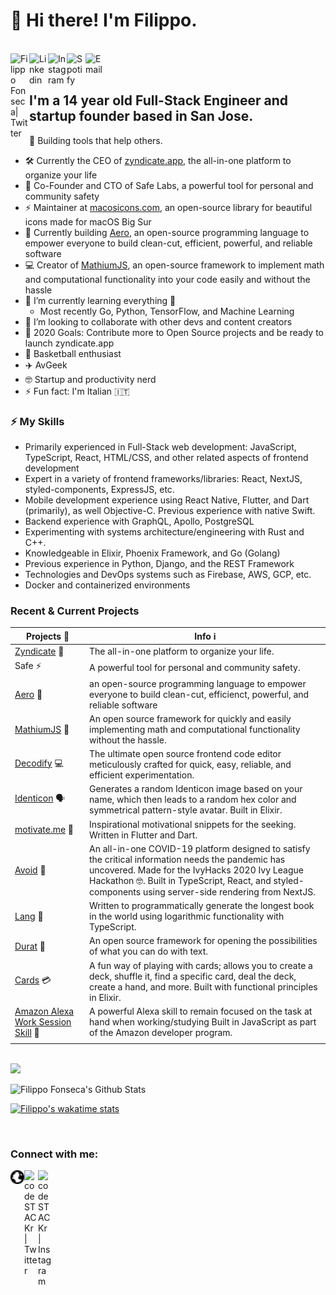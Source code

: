 # 👋 Hi there! I'm Filippo.

<br/>
<a href="https://twitter.com/FilippoFonseca">
  <img align="left" alt="Filippo Fonseca| Twitter" width="30px" src="https://cdn.jsdelivr.net/npm/simple-icons@v3/icons/twitter.svg" />                                                   
</a>
<a href="https://www.linkedin.com">
  <img align="left" alt="Linkedin" width="30px" src="https://cdn.jsdelivr.net/npm/simple-icons@v3/icons/linkedin.svg" /> 
</a>
<a href="https://www.instagram.com/filippo_fonseca">
  <img align="left" alt="Instagram" width="30px" src="https://cdn.jsdelivr.net/npm/simple-icons@v3/icons/instagram.svg" />
</a>
<a href="https://open.spotify.com/playlist/6PfyInvebm97mva5graYqV?si=zIMWmbiOR7-9txsspi1SbA">
  <img align="left" alt="Spotify" width="30px" src="https://www.svgrepo.com/show/51739/spotify.svg" />
</a>
<a href="mailto:filifonsecacagnazzo@gmail.com">
  <img align="left" alt="Email" width="30px" src="https://www.svgrepo.com/show/94769/black-back-closed-envelope-shape.svg" /> 
</a>

<br />
<br />

## I'm a 14 year old Full-Stack Engineer and startup founder based in San Jose.

🙌 Building tools that help others.

- 🛠 Currently the CEO of [zyndicate.app](https://www.zyndicate.app), the all-in-one platform to organize your life
- 🚦 Co-Founder and CTO of Safe Labs, a powerful tool for personal and community safety
- ⚡️ Maintainer at [macosicons.com](https://macosicons.com/), an open-source library for beautiful icons made for macOS Big Sur 
- 🚀 Currently building [Aero](https://github.com/aero-lang/aero), an open-source programming language to empower everyone to build clean-cut, efficient, powerful, and reliable software 
- 💻 Creator of [MathiumJS](https://mathiumjs.surge.sh), an open-source framework to implement math and computational functionality into your code easily and without the hassle
- 🌱 I’m currently learning everything 🤣
  - Most recently Go, Python, TensorFlow, and Machine Learning
- 👯 I’m looking to collaborate with other devs and content creators
- 🥅 2020 Goals: Contribute more to Open Source projects and be ready to launch zyndicate.app
- 🏀 Basketball enthusiast
- ✈️  AvGeek
- 🤓 Startup and productivity nerd
- ⚡ Fun fact: I'm Italian 🇮🇹

### ⚡️ My Skills

- Primarily experienced in Full-Stack web development: JavaScript, TypeScript, React, HTML/CSS, and other related aspects of frontend development
- Expert in a variety of frontend frameworks/libraries: React, NextJS, styled-components, ExpressJS, etc.
- Mobile development experience using React Native, Flutter, and Dart (primarily), as well Objective-C. Previous experience with native Swift.
- Backend experience with GraphQL, Apollo, PostgreSQL
- Experimenting with systems architecture/engineering with Rust and C++.
- Knowledgeable in Elixir, Phoenix Framework, and Go (Golang)
- Previous experience in Python, Django, and the REST Framework
- Technologies and DevOps systems such as Firebase, AWS, GCP, etc.
- Docker and containerized environments

### Recent & Current Projects

| Projects 🚧 | Info ℹ️ |
|--------------------------------------------------|------------------------------------------------------------------------------------------------|
| [Zyndicate](https://www.zyndicate.app) 🦄 | The all-in-one platform to organize your life. |
| Safe ⚡️ | A powerful tool for personal and community safety. |
| [Aero](https://github.com/aero-lang/aero) 🚀 |  an open-source programming language to empower everyone to build clean-cut, efficienct, powerful, and reliable software |
| [MathiumJS](https://www.mathium.surge.sh) 🧮 | An open source framework for quickly and easily implementing math and computational functionality without the hassle. |
| [Decodify](https://www.decodify.surge.sh) 💻 | The ultimate open source frontend code editor meticulously crafted for quick, easy, reliable, and efficient experimentation. |
| [Identicon](https://github.com/filippo-fonseca/identicon) 🗣 | Generates a random Identicon image based on your name, which then leads to a random hex color and symmetrical pattern-style avatar. Built in Elixir.  |
| [motivate.me](https://github.com/filippo-fonseca/motivate.me) 🎷 | Inspirational motivational snippets for the seeking. Written in Flutter and Dart. |
| [Avoid](https://github.com/filippo-fonseca/avoid) 🦠 | An all-in-one COVID-19 platform designed to satisfy the critical information needs the pandemic has uncovered. Made for the IvyHacks 2020 Ivy League Hackathon 🤓. Built in TypeScript, React, and styled-components using server-side rendering from NextJS. |
| [Lang](https://github.com/filippo-fonseca/lang) 🧠 | Written to programmatically generate the longest book in the world using logarithmic functionality with TypeScript.  |
| [Durat](https://github.com/filippo-fonseca/durat) 🔧 | An open source framework for opening the possibilities of what you can do with text. |
| [Cards](https://github.com/filippo-fonseca/cards) 💳 | A fun way of playing with cards; allows you to create a deck, shuffle it, find a specific card, deal the deck, create a hand, and more. Built with functional principles in Elixir.  |
| [Amazon Alexa Work Session Skill](https://www.amazon.com/dp/B08GKWN831/ref=cm_cr_arp_d_product_top?ie=UTF8) 💪 | A powerful Alexa skill to remain focused on the task at hand when working/studying Built in JavaScript as part of the Amazon developer program.   |
|                                                  |                                                                                                |
<br />
<img align="right alt="Most-Used Languages" src="https://github-readme-stats.vercel.app/api/top-langs/?username=filippo-fonseca&layout=compact" />
                                                                                                                                               
                                                                                                                                               
![Filippo Fonseca's Github Stats](https://github-readme-stats.vercel.app/api?username=filippo-fonseca&count_private=true&show_icons=true&theme=algolia)

[![Filippo's wakatime stats](https://github-readme-stats.vercel.app/api/wakatime?username=filippofonseca)](https://github.com/anuraghazra/github-readme-stats)



<br />

### Connect with me:

[<img align="left" alt="codeSTACKr.com" width="22px" src="https://raw.githubusercontent.com/iconic/open-iconic/master/svg/globe.svg" />](https://www.filippofonseca.com)
[<img align="left" alt="codeSTACKr | Twitter" width="22px" src="https://cdn.jsdelivr.net/npm/simple-icons@v3/icons/twitter.svg" />](https://www.twitter.com/filippofonseca)
[<img align="left" alt="codeSTACKr | Instagram" width="22px" src="https://cdn.jsdelivr.net/npm/simple-icons@v3/icons/instagram.svg" />](https://www.instagram.com/filippo_fonseca)

<br />

<br />
<br />


